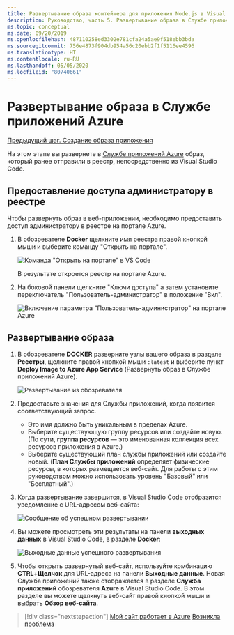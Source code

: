 ```yaml
---
title: Развертывание образа контейнера для приложения Node.js в Visual Studio Code
description: Руководство, часть 5. Развертывание образа в Службе приложений Azure
ms.topic: conceptual
ms.date: 09/20/2019
ms.openlocfilehash: 487110258ed3302e781cfa24a5ae9f518ebb3bda
ms.sourcegitcommit: 756e4873f904db954a56c20ebb2f1f5116ee4596
ms.translationtype: HT
ms.contentlocale: ru-RU
ms.lasthandoff: 05/05/2020
ms.locfileid: "80740661"
---
```

# <a name="deploy-the-image-to-azure-app-service"></a>Развертывание образа в Службе приложений Azure

[Предыдущий шаг. Создание образа приложения](tutorial-vscode-docker-node-04.md)

На этом этапе вы развернете в [Службе приложений Azure](https://azure.microsoft.com/services/app-service/) образ, который ранее отправили в реестр, непосредственно из Visual Studio Code.

## <a name="enable-admin-access-on-the-registry"></a>Предоставление доступа администратору в реестре

Чтобы развернуть образ в веб-приложении, необходимо предоставить доступ администратору в реестре на портале Azure.

1. В обозревателе **Docker** щелкните имя реестра правой кнопкой мыши и выберите команду "Открыть на портале". 

    ![Команда "Открыть на портале" в VS Code](media/deploy-containers/open-in-portal.png)

    В результате откроется реестр на портале Azure.

1. На боковой панели щелкните "Ключи доступа" а затем установите переключатель "Пользователь-администратор" в положение "Вкл".  
    
    ![Включение параметра "Пользователь-администратор" на портале Azure](media/deploy-containers/access-keys.png)

## <a name="deploy-image"></a>Развертывание образа

1. В обозревателе **DOCKER** разверните узлы вашего образа в разделе **Реестры**, щелкните правой кнопкой мыши `:latest` и выберите пункт **Deploy Image to Azure App Service** (Развернуть образ в Службе приложений Azure).

    ![Развертывание из обозревателя](media/deploy-containers/deploy-image-command.png)

1. Предоставьте значения для Службы приложений, когда появится соответствующий запрос.

    - Это имя должно быть уникальным в пределах Azure.
    - Выберите существующую группу ресурсов или создайте новую. (По сути, **группа ресурсов** — это именованная коллекция всех ресурсов приложения в Azure.)
    - Выберите существующий план службы приложений или создайте новый. (**План Службы приложений** определяет физические ресурсы, в которых размещается веб-сайт. Для работы с этим руководством можно использовать уровень "Базовый" или "Бесплатный".)

1. Когда развертывание завершится, в Visual Studio Code отобразится уведомление с URL-адресом веб-сайта:

    ![Сообщение об успешном развертывании](media/deploy-containers/deploy-successful.png)

1. Вы можете просмотреть эти результаты на панели **выходных данных** в Visual Studio Code, в разделе **Docker**:

    ![Выходные данные успешного развертывания](media/deploy-containers/deploy-output.png)

1. Чтобы открыть развернутый веб-сайт, используйте комбинацию **CTRL**+**Щелчок** для URL-адреса на панели **Выходные данные**. Новая Служба приложений также отображается в разделе **Служба приложений** обозревателя **Azure** в Visual Studio Code. В этом разделе вы можете щелкнуть веб-сайт правой кнопкой мыши и выбрать **Обзор веб-сайта**.

> [!div class="nextstepaction"]
> [Мой сайт работает в Azure](tutorial-vscode-docker-node-06.md) [Возникла проблема](https://www.research.net/r/PWZWZ52?tutorial=docker-extension&step=deploy-app)
